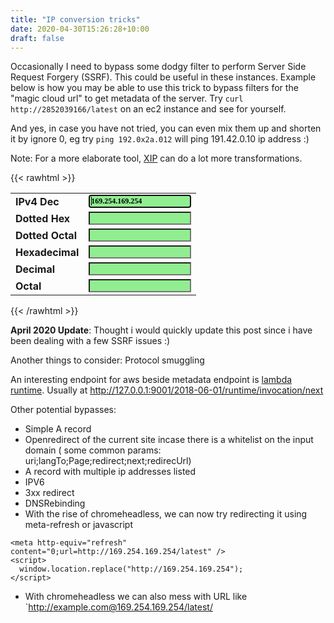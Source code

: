```yaml
---
title: "IP conversion tricks"
date: 2020-04-30T15:26:28+10:00
draft: false
---
```


Occasionally I need to bypass some dodgy filter to perform Server Side Request Forgery (SSRF). This could be useful in these instances. Example below is how you may be able to use this trick to bypass filters for the "magic cloud url" to get metadata of the server. Try `curl http://2852039166/latest` on an ec2 instance and see for yourself.

And yes, in case you have not tried, you can even mix them up and shorten it by ignore 0, eg try `ping 192.0x2a.012` will ping 191.42.0.10 ip address :)

Note: For a more elaborate tool, [XIP](https://github.com/immunIT/XIP) can do a lot more transformations.

{{< rawhtml >}}
<form name="base">
<table>
<tr>
<td><strong>IPv4 Dec</strong></td>
<td><input type="text" name="dotd" style="font-family: Verdana; font-weight: bold; font-size: 12px; background-color: lightgreen;width:100%" value="169.254.169.254" onChange="evalDot(this)" autofocus></td>
</tr>

<tr>
<td><strong>Dotted Hex</strong></td>
<td><input type="text" name="doth" style="font-family: Verdana; font-weight: bold; font-size: 12px; background-color: lightgreen;width:100%" value="" onChange="evalDotHex(this)"></td></tr>

<tr>
<td><strong>Dotted Octal</strong></td>
<td><input type="text" name="doto" style="font-family: Verdana; font-weight: bold; font-size: 12px; background-color: lightgreen;width:100%" value="" onChange="evalDotOct(this)"></td>
</tr>
<tr>
<td><strong>Hexadecimal</strong></td>
<td><input type="text" name="h16" style="font-family: Verdana; font-weight: bold; font-size: 12px; background-color: lightgreen;width:100%" value="" onChange="evalNumber(this, 16)"></td>
</tr>
<tr>
<td><strong>Decimal</strong></td>
<td><input type="text" name="d10" style="font-family: Verdana; font-weight: bold; font-size: 12px; background-color: lightgreen;width:100%" value="" onChange="evalNumber(this, 10)"></td>
</tr>
<tr>
<td><strong>Octal</strong></td>
<td><input type="text" name="o8" style="font-family: Verdana; font-weight: bold; font-size: 12px; background-color: lightgreen;width:100%" value="" onChange="evalNumber(this, 8)"></td>
</tr>

</table>
</form>



<script type="text/javascript">
var hex = new Array("0", "1", "2", "3", "4", "5", "6", "7", "8", "9", "A", "B", "C", "D", "E", "F");
function checkInt(n, r) {
  for (var i = 0; i < n.length; ++i)
    if (n.charAt(i) >= r) {
      alert("Invalid digit");
      return 0;
    }
    if (isNaN(M = parseInt(n, r)))
      alert ("Invalid number");
    return M;
}
function decimaltoAnother(A, radix) {
  s = "";
  while (A >= radix) {
    s += hex[A % radix];
    A = Math.floor(A / radix);
  }
  return transpose(s += hex[A]);
}
function transpose(s) {
  N = s.length;
  for (i = 0,t = ""; i < N; i++)
    t += s.substring(N-i-1, N-i);
  return t;
}
function num2dot(num) {
  var d = num%256;
  for (var i = 3; i > 0; i--) { 
    num = Math.floor(num / 256);
    d = num % 256 + '.' + d;
  }
  return d;
}
function num2dotHex(num) {
  var d = decimaltoAnother(num % 256, 16);
  d = fixHex(d);
  for (var i = 3; i > 0; i--) { 
    num = Math.floor(num / 256);
    tmp = decimaltoAnother(num % 256, 16);
    tmp = fixHex(tmp);
    d = tmp + '.' + d;
  }
  return d;
}
function fixHex(num) {
  if (num.length == 1)
    return "0x0" + num;
  else if (num.length == 2)
    return "0x" + num;
}
function num2dotOct(num) {
  var d = decimaltoAnother(num % 256, 8);
  d = fixOct(d);
  for (var i = 3; i > 0; i--) { 
    num = Math.floor(num / 256);
    tmp= decimaltoAnother(num % 256, 8);
    tmp = fixOct(tmp);
    d =  tmp + '.' + d;
  }
  return d;
}
function fixOct(num) {
  if (num.length == 1)
    return "000" + num;
  else if (num.length == 2)
    return "00" + num;
  else if (num.length == 3)
    return "0" + num;
}
function dot2num(dot) {
  var d = dot.split('.');
  return ((((((+d[0])*256)+(+d[1]))*256)+(+d[2]))*256)+(+d[3]);
}
function evalNumber(item, r) {
  n = checkInt(item.value, r);
  n = decimaltoAnother(n, 10) % 4294967296;
  base.d10.value = n;
  base.o8.value = "0" + decimaltoAnother(n, 8);
  base.h16.value = "0x" + decimaltoAnother(n, 16);
  base.dotd.value = num2dot(base.d10.value);
  base.doth.value = num2dotHex(base.d10.value);
  base.doto.value = num2dotOct(base.d10.value);
}
function evalDot(item) {
  n = dot2num(item.value);
  base.d10.value = n;
  base.doto.value = num2dotOct(n);
  base.doth.value = num2dotHex(n);
  base.o8.value = "0" + decimaltoAnother(n, 8);
  base.h16.value = "0x" + decimaltoAnother(n, 16);
}
function evalDotOct(item) {
  d = item.value.split('.');
  tmp = checkInt(d[0], 8);
  n = decimaltoAnother(tmp, 10);
  for (var i = 1; i <= 3; i++) {
    tmp = checkInt(d[i], 8);
    n += "." + decimaltoAnother(tmp, 10);
  }
  base.dotd.value = n;
  evalDot(base.dotd);
}
function evalDotHex(item) {
  d = item.value.split('.');
  tmp = checkInt(d[0], 16);
  n = decimaltoAnother(tmp, 10);
  for (var i = 1; i <= 3; i++) {
    tmp = checkInt(d[i], 16);
    n += "." + decimaltoAnother(tmp, 10);
  }
  base.dotd.value = n;
  evalDot(base.dotd);
}
evalDot(base.dotd)
</script>
{{< /rawhtml >}}

__April 2020 Update__: Thought i would quickly update this post since i have been dealing with a few SSRF issues :)


Another things to consider: Protocol smuggling

An interesting endpoint for aws beside metadata endpoint is [lambda runtime](https://docs.aws.amazon.com/lambda/latest/dg/runtimes-api.html). Usually at http://127.0.0.1:9001/2018-06-01/runtime/invocation/next

Other potential bypasses: 
  - Simple A record
  - Openredirect of the current site incase there is a whitelist on the input domain ( some common params: uri;langTo;Page;redirect;next;redirecUrl)
  - A record with multiple ip addresses listed
  - IPV6
  - 3xx redirect
  - DNSRebinding
  - With the rise of chromeheadless, we can now try redirecting it using meta-refresh or javascript

```
<meta http-equiv="refresh" content="0;url=http://169.254.169.254/latest" />
<script>
  window.location.replace("http://169.254.169.254");
</script>
```
  - With chromeheadless we can also mess with URL like `http://example.com@169.254.169.254/latest/

